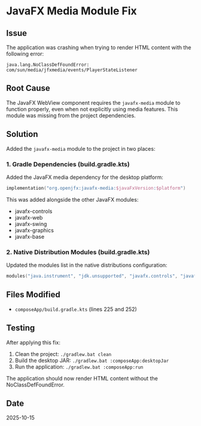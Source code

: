 # JavaFX Media Module Fix

## Issue
The application was crashing when trying to render HTML content with the following error:
```
java.lang.NoClassDefFoundError: com/sun/media/jfxmedia/events/PlayerStateListener
```

## Root Cause
The JavaFX WebView component requires the `javafx-media` module to function properly, even when not explicitly using media features. This module was missing from the project dependencies.

## Solution
Added the `javafx-media` module to the project in two places:

### 1. Gradle Dependencies (build.gradle.kts)
Added the JavaFX media dependency for the desktop platform:

```kotlin
implementation("org.openjfx:javafx-media:$javaFxVersion:$platform")
```

This was added alongside the other JavaFX modules:
- javafx-controls
- javafx-web
- javafx-swing
- javafx-graphics
- javafx-base

### 2. Native Distribution Modules (build.gradle.kts)
Updated the modules list in the native distributions configuration:

```kotlin
modules("java.instrument", "jdk.unsupported", "javafx.controls", "javafx.web", "javafx.swing", "javafx.media")
```

## Files Modified
- `composeApp/build.gradle.kts` (lines 225 and 252)

## Testing
After applying this fix:
1. Clean the project: `./gradlew.bat clean`
2. Build the desktop JAR: `./gradlew.bat :composeApp:desktopJar`
3. Run the application: `./gradlew.bat :composeApp:run`

The application should now render HTML content without the NoClassDefFoundError.

## Date
2025-10-15
